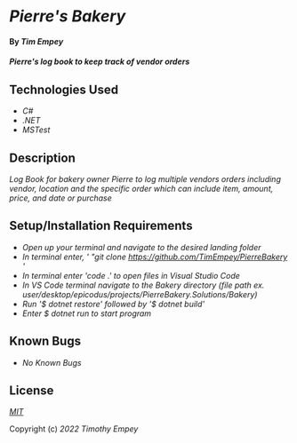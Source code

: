 # _Pierre's Bakery_

#### By _**Tim Empey**_

#### _Pierre's log book to keep track of vendor orders_

## Technologies Used

* _C#_
* _.NET_
* _MSTest_

## Description

_Log Book for bakery owner Pierre to log multiple vendors orders including vendor, location and the specific order which can include item, amount, price, and date or purchase_

## Setup/Installation Requirements

* _Open up your terminal and navigate to the desired landing folder_
* _In terminal enter, ' "git clone https://github.com/TimEmpey/PierreBakery '_
* _In terminal enter 'code .' to open files in Visual Studio Code_
* _In VS Code terminal navigate to the Bakery directory (file path ex. user/desktop/epicodus/projects/PierreBakery.Solutions/Bakery)_
* _Run '$ dotnet restore' followed by '$ dotnet build'_
* _Enter $ dotnet run to start program_

## Known Bugs

* _No Known Bugs_

## License

_[MIT](https://en.wikipedia.org/wiki/MIT_License)_

Copyright (c) _2022_ _Timothy Empey_
